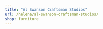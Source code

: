 ```yaml
---
title: "Al Swanson Craftsman Studios"
url: /helena/al-swanson-craftsman-studios/
shop: furniture
---
```

